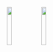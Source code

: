 <p align="center">
<img height="15%"  src="https://github-readme-stats.vercel.app/api?username=WangHaoZhe&count_private=true&show_icons=true&include_all_commits=false&hide_border=true&hide_title=true" />
<img height="15%"  src="https://github-readme-streak-stats.herokuapp.com/?user=WangHaoZhe&hide_border=true" />
</p>
